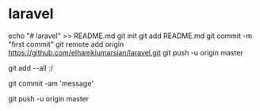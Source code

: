 # laravel
echo "# laravel" >> README.md
git init
git add README.md
git commit -m "first commit"
git remote add origin https://github.com/elhamkiumarsian/laravel.git
git push -u origin master


git add --all :/

git commit -am 'message'

git push -u origin master
